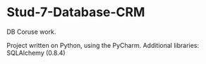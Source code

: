 Stud-7-Database-CRM
===================

DB Coruse work.

Project written on Python, using the PyCharm.
Additional libraries: SQLAlchemy (0.8.4)